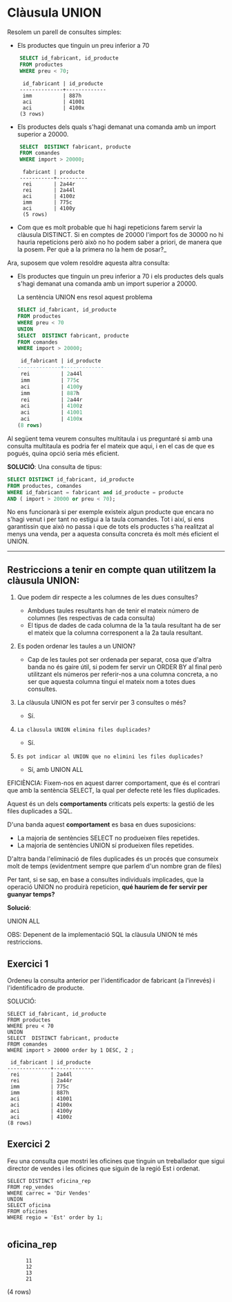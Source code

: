 # Clàusula UNION

Resolem un parell de consultes simples:


+ Els productes que tinguin un preu inferior a 70

```sql
	SELECT id_fabricant, id_producte
	FROM productes
	WHERE preu < 70;
```

```
	 id_fabricant | id_producte 
	--------------+-------------
	 imm          | 887h 
	 aci          | 41001
	 aci          | 4100x
	(3 rows)
```

+ Els productes dels quals s'hagi demanat una comanda amb un import superior a 20000.

```sql
	SELECT  DISTINCT fabricant, producte
	FROM comandes
	WHERE import > 20000;
```
```
	 fabricant | producte 
	-----------+----------
	 rei       | 2a44r
	 rei       | 2a44l
	 aci       | 4100z
	 imm       | 775c 
 	 aci       | 4100y
	 (5 rows)
```

* Com que es molt probable que hi hagi repeticions farem servir la clàusula DISTINCT. Si en comptes de 20000 l'import fos de 30000 no hi hauria repeticions però això no ho podem saber a priori, de manera que la posem. Per què a la primera no la hem de posar?_

Ara, suposem que volem resoldre aquesta altra consulta:

+ Els productes que tinguin un preu inferior a 70 i els productes dels quals
s'hagi demanat una comanda amb un import superior a 20000.

	La sentència UNION ens resol aquest problema

    ```sql
    SELECT id_fabricant, id_producte
    FROM productes
    WHERE preu < 70
	UNION
    SELECT  DISTINCT fabricant, producte
    FROM comandes
    WHERE import > 20000;
	```	

	```sql
	 id_fabricant | id_producte 
	--------------+-------------
	 rei          | 2a44l
	 imm          | 775c 
	 aci          | 4100y
	 imm          | 887h 
	 rei          | 2a44r
	 aci          | 4100z
	 aci          | 41001
	 aci          | 4100x
	(8 rows)
	```

Al següent tema veurem consultes multitaula i us preguntaré si amb una consulta multitaula es podria fer el mateix que aqui, i en el cas de que es pogués, quina opció seria més eficient.

**SOLUCIÓ**:
Una consulta de tipus:

```sql
SELECT DISTINCT id_fabricant, id_producte
FROM productes, comandes
WHERE id_fabricant = fabricant and id_producte = producte
AND ( import > 20000 or preu < 70);
```

No ens funcionarà si per exemple existeix algun producte que encara no s'hagi
venut i per tant no estigui a la taula comandes. Tot i així, si ens garantissin
que això no passa i que de tots els productes s'ha realitzat al menys una
venda, per a aquesta consulta concreta és molt més eficient el UNION.

---

## Restriccions a tenir en compte quan utilitzem la clàusula UNION:

1. Que podem dir respecte a les columnes de les dues consultes?

	- Ambdues taules resultants han de tenir el mateix número de columnes (les respectivas de cada consulta)
	- El tipus de dades de cada columna de la 1a taula resultant ha de ser el mateix que la columna corresponent a la 2a taula resultant.

2. Es poden ordenar les taules a un UNION?

	- Cap de les taules pot ser ordenada per separat, cosa que d'altra banda no és gaire útil, si podem fer servir un ORDER BY al final però utilitzant els números per referir-nos a una columna concreta, a no ser que aquesta columna tingui el mateix nom a totes dues consultes.

3. La clàusula UNION es pot fer servir per 3 consultes o més?

	- Sí. 

4. `La clàusula UNION elimina files duplicades?`

	- Sí.

5. `Es pot indicar al UNION que no elimini les files duplicades?`

	- Sí, amb UNION ALL  


EFICIÈNCIA: Fixem-nos en aquest darrer comportament, que és el contrari que amb
la sentència SELECT, la qual per defecte reté les files duplicades.

Aquest és un dels **comportaments** criticats pels experts: la gestió de les files duplicades a SQL.

D'una banda aquest **comportament** es basa en dues suposicions:

- La majoria de sentències SELECT no produeixen files repetides.
- La majoria de sentències UNION sí produeixen files repetides.

D'altra banda l'eliminació de files duplicades és un procés que consumeix molt de temps (evidentment sempre que parlem d'un nombre gran de files)

Per tant, si se sap, en base a consultes individuals implicades, que la operació UNION no produirà repeticion, **qué hauríem de fer servir per guanyar temps?**

**Solució**:

UNION ALL


OBS: Depenent de la implementació SQL la clàusula UNION té més restriccions.


## Exercici 1

Ordeneu la consulta anterior per l'identificador de fabricant (a l'inrevés) i l'identificadro de producte.

SOLUCIÓ:

```
SELECT id_fabricant, id_producte
FROM productes
WHERE preu < 70
UNION
SELECT  DISTINCT fabricant, producte
FROM comandes
WHERE import > 20000 order by 1 DESC, 2 ;
```
```
 id_fabricant | id_producte 
--------------+-------------
 rei          | 2a44l
 rei          | 2a44r
 imm          | 775c 
 imm          | 887h 
 aci          | 41001
 aci          | 4100x
 aci          | 4100y
 aci          | 4100z
(8 rows)

```

## Exercici 2

Feu una consulta que mostri les oficines que tinguin un treballador que sigui
director de vendes i les oficines que siguin de la regió Est i ordenat.

```
SELECT DISTINCT oficina_rep 
FROM rep_vendes
WHERE carrec = 'Dir Vendes'
UNION
SELECT oficina
FROM oficines
WHERE regio = 'Est' order by 1;


```
 oficina_rep 
-------------
          11
          12
          13
          21
(4 rows)
```
